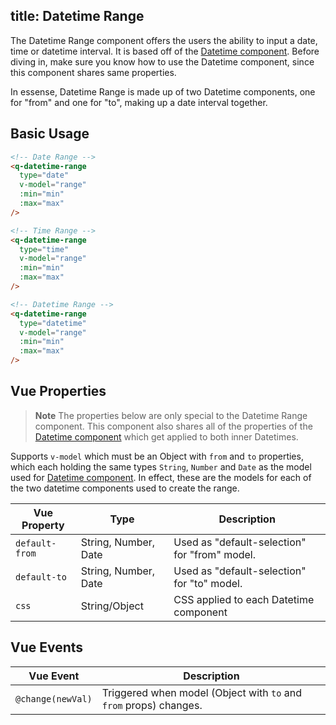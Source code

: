 title: Datetime Range
---

The Datetime Range component offers the users the ability to input a date, time or datetime interval. It is based off of the [Datetime component](/components/datetime.html). Before diving in, make sure you know how to use the Datetime component, since this component shares same properties.

In essense, Datetime Range is made up of two Datetime components, one for "from" and one for "to", making up a date interval together.

<input type="hidden" data-fullpage-demo="form/datetime/range">

## Basic Usage
``` html
<!-- Date Range -->
<q-datetime-range
  type="date"
  v-model="range"
  :min="min"
  :max="max"
/>

<!-- Time Range -->
<q-datetime-range
  type="time"
  v-model="range"
  :min="min"
  :max="max"
/>

<!-- Datetime Range -->
<q-datetime-range
  type="datetime"
  v-model="range"
  :min="min"
  :max="max"
/>
```

## Vue Properties
> **Note**
> The properties below are only special to the Datetime Range component. This component also shares all of the properties of the [Datetime component](/components/datetime.html) which get applied to both inner Datetimes.

Supports `v-model` which must be an Object with `from` and `to` properties, which each holding the same types `String`, `Number` and `Date` as the model used for [Datetime component](/components/datetime.html). In effect, these are the models for each of the two datetime components used to create the range.

| Vue Property | Type | Description |
| --- | --- | --- |
| `default-from` | String, Number, Date | Used as "default-selection" for "from" model. |
| `default-to` | String, Number, Date | Used as "default-selection" for "to" model. |
| `css` | String/Object | CSS applied to each Datetime component

## Vue Events
| Vue Event | Description |
| --- | --- |
| `@change(newVal)` | Triggered when model (Object with `to` and `from` props) changes. |
